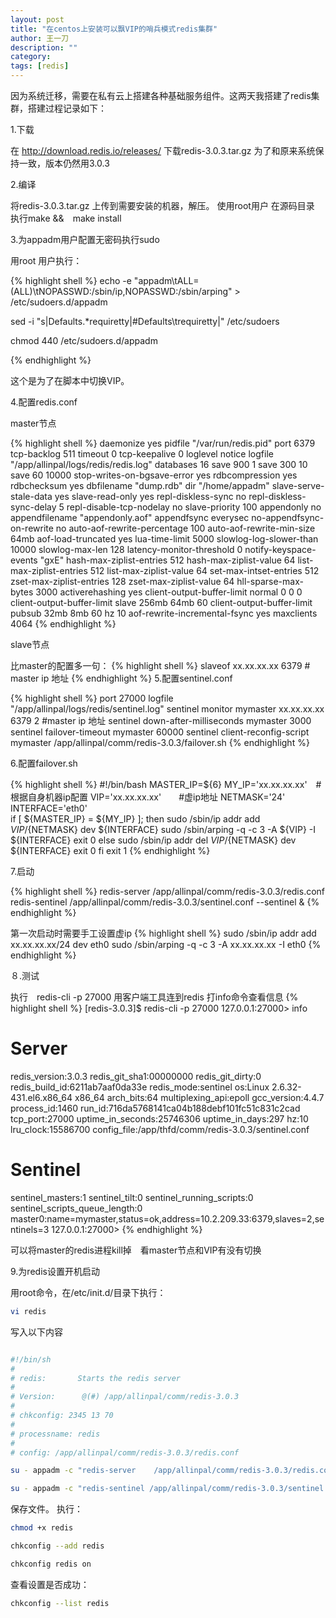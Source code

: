 ```yaml
---
layout: post
title: "在centos上安装可以飘VIP的哨兵模式redis集群"
author: 王一刀
description: ""
category: 
tags: [redis]
---
```


因为系统迁移，需要在私有云上搭建各种基础服务组件。这两天我搭建了redis集群，搭建过程记录如下：

1.下载

在 http://download.redis.io/releases/ 下载redis-3.0.3.tar.gz 为了和原来系统保持一致，版本仍然用3.0.3

2.编译

将redis-3.0.3.tar.gz 上传到需要安装的机器，解压。
使用root用户 在源码目录 执行make &&　make install

3.为appadm用户配置无密码执行sudo

用root 用户执行：

{% highlight shell %}
echo -e "appadm\tALL=(ALL)\tNOPASSWD:/sbin/ip,NOPASSWD:/sbin/arping" > /etc/sudoers.d/appadm

sed -i "s|Defaults.*requiretty|#Defaults\trequiretty|" /etc/sudoers

chmod 440 /etc/sudoers.d/appadm

{% endhighlight %}

这个是为了在脚本中切换VIP。

4.配置redis.conf

master节点

{% highlight shell %}
daemonize yes
pidfile "/var/run/redis.pid"
port 6379
tcp-backlog 511
timeout 0
tcp-keepalive 0
loglevel notice
logfile "/app/allinpal/logs/redis/redis.log"
databases 16
save 900 1
save 300 10
save 60 10000
stop-writes-on-bgsave-error yes
rdbcompression yes
rdbchecksum yes
dbfilename "dump.rdb"
dir "/home/appadm"
slave-serve-stale-data yes
slave-read-only yes
repl-diskless-sync no
repl-diskless-sync-delay 5
repl-disable-tcp-nodelay no
slave-priority 100
appendonly no
appendfilename "appendonly.aof"
appendfsync everysec
no-appendfsync-on-rewrite no
auto-aof-rewrite-percentage 100
auto-aof-rewrite-min-size 64mb
aof-load-truncated yes
lua-time-limit 5000
slowlog-log-slower-than 10000
slowlog-max-len 128
latency-monitor-threshold 0
notify-keyspace-events "gxE"
hash-max-ziplist-entries 512
hash-max-ziplist-value 64
list-max-ziplist-entries 512
list-max-ziplist-value 64
set-max-intset-entries 512
zset-max-ziplist-entries 128
zset-max-ziplist-value 64
hll-sparse-max-bytes 3000
activerehashing yes
client-output-buffer-limit normal 0 0 0
client-output-buffer-limit slave 256mb 64mb 60
client-output-buffer-limit pubsub 32mb 8mb 60
hz 10
aof-rewrite-incremental-fsync yes
maxclients 4064
{% endhighlight %}

slave节点

比master的配置多一句：
{% highlight shell %}
slaveof xx.xx.xx.xx 6379  # master ip 地址
{% endhighlight %}
5.配置sentinel.conf

{% highlight shell %}
port 27000
logfile "/app/allinpal/logs/redis/sentinel.log"
sentinel monitor mymaster xx.xx.xx.xx 6379 2 #master ip 地址
sentinel down-after-milliseconds mymaster 3000
sentinel failover-timeout mymaster 60000
sentinel client-reconfig-script mymaster /app/allinpal/comm/redis-3.0.3/failover.sh
{% endhighlight %}


6.配置failover.sh

{% highlight shell %}
#!/bin/bash
MASTER_IP=${6}
MY_IP='xx.xx.xx.xx'　#根据自身机器ip配置
VIP='xx.xx.xx.xx'　　#虚ip地址
NETMASK='24'
INTERFACE='eth0'  
if [ ${MASTER_IP} = ${MY_IP} ]; then
        sudo /sbin/ip addr add ${VIP}/${NETMASK} dev ${INTERFACE}
        sudo /sbin/arping -q -c 3 -A ${VIP} -I ${INTERFACE}
        exit 0
else
        sudo /sbin/ip addr del ${VIP}/${NETMASK} dev ${INTERFACE}
        exit 0
fi
exit 1
{% endhighlight %}

7.启动

{% highlight shell %}
redis-server    /app/allinpal/comm/redis-3.0.3/redis.conf
redis-sentinel /app/allinpal/comm/redis-3.0.3/sentinel.conf  --sentinel &
{% endhighlight %}

第一次启动时需要手工设置虚ip
{% highlight shell %}
sudo /sbin/ip addr add xx.xx.xx.xx/24 dev eth0
sudo /sbin/arping -q -c 3 -A xx.xx.xx.xx -I eth0
{% endhighlight %}

８.测试

执行　redis-cli -p 27000 
用客户端工具连到redis
打info命令查看信息
{% highlight shell %}
[redis-3.0.3]$ redis-cli -p 27000
127.0.0.1:27000> info
# Server
redis_version:3.0.3
redis_git_sha1:00000000
redis_git_dirty:0
redis_build_id:6211ab7aaf0da33e
redis_mode:sentinel
os:Linux 2.6.32-431.el6.x86_64 x86_64
arch_bits:64
multiplexing_api:epoll
gcc_version:4.4.7
process_id:1460
run_id:716da5768141ca04b188debf101fc51c831c2cad
tcp_port:27000
uptime_in_seconds:25746306
uptime_in_days:297
hz:10
lru_clock:15586700
config_file:/app/thfd/comm/redis-3.0.3/sentinel.conf

# Sentinel
sentinel_masters:1
sentinel_tilt:0
sentinel_running_scripts:0
sentinel_scripts_queue_length:0
master0:name=mymaster,status=ok,address=10.2.209.33:6379,slaves=2,sentinels=3
127.0.0.1:27000> 
{% endhighlight %}

可以将master的redis进程kill掉　看master节点和VIP有没有切换

9.为redis设置开机启动

用root命令，在/etc/init.d/目录下执行：

```bash
vi redis
```

写入以下内容
```bash

#!/bin/sh
#
# redis:       Starts the redis server
#
# Version:      @(#) /app/allinpal/comm/redis-3.0.3
#
# chkconfig: 2345 13 70
#
# processname: redis
#
# config: /app/allinpal/comm/redis-3.0.3/redis.conf

su - appadm -c "redis-server    /app/allinpal/comm/redis-3.0.3/redis.conf"

su - appadm -c "redis-sentinel /app/allinpal/comm/redis-3.0.3/sentinel.conf  --sentinel &"

```

保存文件。
执行：

```bash
chmod +x redis

chkconfig --add redis

chkconfig redis on
```

查看设置是否成功：

```bash
chkconfig --list redis
```






